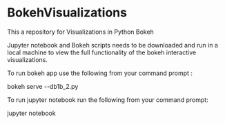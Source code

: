 # BokehVisualizations

This a repository for Visualizations in Python Bokeh

Jupyter notebook and Bokeh scripts needs to be downloaded and run in a local machine to view the full functionality of the bokeh interactive visualizations.

To run bokeh app use the following from your command prompt :

bokeh serve --db1b_2.py

To run jupyter notebook run the following from your command prompt:

jupyter notebook
